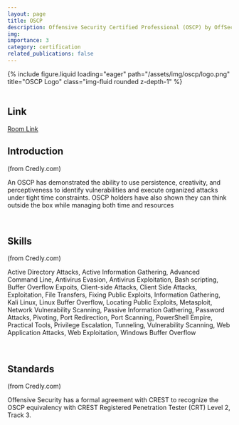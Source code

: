 ```yaml
---
layout: page
title: OSCP
description: Offensive Security Certified Professional (OSCP) by OffSec.
img: 
importance: 3
category: certification
related_publications: false
---
```


<div class="row justify-content-sm-center">
    <div class="col-sm-4 mt-3 mt-md-0">
        {% include figure.liquid loading="eager" path="/assets/img/oscp/logo.png" title="OSCP Logo" class="img-fluid rounded z-depth-1" %}
    </div>
</div>

<br />
<h2>Link</h2>
<a href="https://www.offsec.com/courses/pen-200/">Room Link</a>

<br />
<h2>Introduction</h2>
(from Credly.com)
<p>An OSCP has demonstrated the ability to use persistence, creativity, and perceptiveness to identify vulnerabilities and execute organized attacks under tight time constraints.  OSCP holders have also shown they can think outside the box while managing both time and resources</p>

<br />
<h2>Skills</h2>
(from Credly.com)
<p>Active Directory Attacks, Active Information Gathering, Advanced Command Line, Antivirus Evasion, Antivirus Exploitation, Bash scripting, Buffer Overflow Expoits, Client-side Attacks, Client Side Attacks, Exploitation, File Transfers, Fixing Public Exploits, Information Gathering, Kali Linux, Linux Buffer Overflow, Locating Public Exploits, Metasploit, Network Vulnerability Scanning, Passive Information Gathering, Password Attacks, Pivoting, Port Redirection, Port Scanning, PowerShell Empire, Practical Tools, Privilege Escalation, Tunneling, Vulnerability Scanning, Web Application Attacks, Web Exploitation, Windows Buffer Overflow</p>

<br />
<h2>Standards</h2>
(from Credly.com)
<p>Offensive Security has a formal agreement with CREST to recognize the OSCP equivalency with CREST Registered Penetration Tester (CRT) Level 2, Track 3.</p>